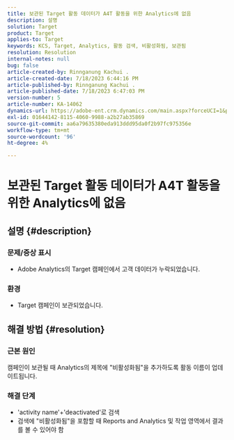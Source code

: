 ```yaml
---
title: 보관된 Target 활동 데이터가 A4T 활동을 위한 Analytics에 없음
description: 설명
solution: Target
product: Target
applies-to: Target
keywords: KCS, Target, Analytics, 활동 검색, 비활성화됨, 보관됨
resolution: Resolution
internal-notes: null
bug: false
article-created-by: Rinnganung Kachui .
article-created-date: 7/18/2023 6:44:16 PM
article-published-by: Rinnganung Kachui .
article-published-date: 7/18/2023 6:47:03 PM
version-number: 5
article-number: KA-14062
dynamics-url: https://adobe-ent.crm.dynamics.com/main.aspx?forceUCI=1&pagetype=entityrecord&etn=knowledgearticle&id=dd715114-9b25-ee11-9cbd-6045bd006b4b
exl-id: 01644142-8115-4060-9988-a2b27ab35869
source-git-commit: aa6a79635380eda913ddd95da0f2b97fc975356e
workflow-type: tm+mt
source-wordcount: '96'
ht-degree: 4%

---
```


# 보관된 Target 활동 데이터가 A4T 활동을 위한 Analytics에 없음

## 설명 {#description}




### 문제/증상 표시



- Adobe Analytics의 Target 캠페인에서 고객 데이터가 누락되었습니다.




### 환경



- Target 캠페인이 보관되었습니다.



## 해결 방법 {#resolution}


### 근본 원인



캠페인이 보관될 때 Analytics의 제목에 &quot;비활성화됨&quot;을 추가하도록 활동 이름이 업데이트됩니다.



### 해결 단계



- &#39;activity name&#39;+&#39;deactivated&#39;로 검색
- 검색에 &quot;비활성화됨&quot;을 포함할 때 Reports and Analytics 및 작업 영역에서 결과를 볼 수 있어야 함
